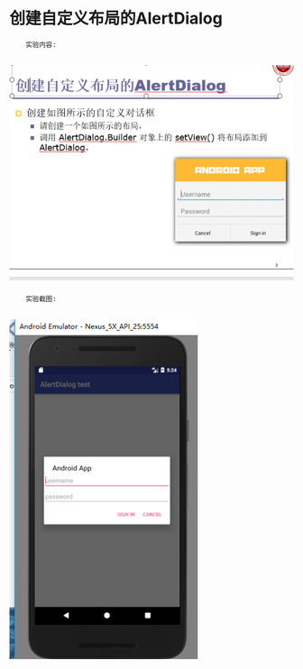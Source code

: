 # 创建自定义布局的AlertDialog
		实验内容:
## ![Image text](https://raw.githubusercontent.com/luoyijie123/lyj/master/Android实验二_UI组件/AlertDialogtest/image/require.PNG)
		实验截图:
## ![Image text](https://raw.githubusercontent.com/luoyijie123/lyj/master/Android实验二_UI组件/AlertDialogtest/image/run.PNG)
